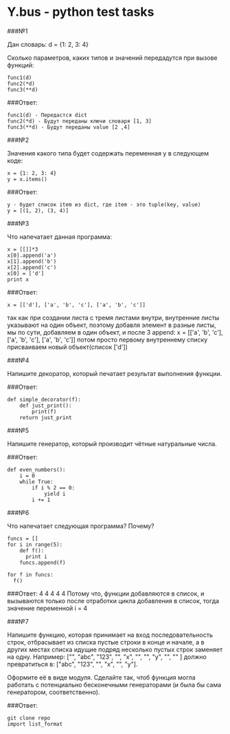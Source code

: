 # Y.bus - python test tasks

###№1

Дан словарь:
    d = {1: 2, 3: 4}

Сколько параметров, каких типов и значений передадутся при вызове функций:

    func1(d)
    func2(*d)
    func3(**d)

###Ответ: 

    func1(d) - Передастся dict 
    func2(*d) - Будут переданы ключи словаря [1, 3]
    func3(**d) - Будут переданы value [2 ,4]
    

###№2

Значения какого типа будет содержать переменная y в следующем коде:

    x = {1: 2, 3: 4}
    y = x.items()

###Ответ:

    y - будет список item из dict, где item - это tuple(key, value)
    y = [(1, 2), (3, 4)]

###№3

Что напечатает данная программа:

    x = [[]]*3
    x[0].append('a')
    x[1].append('b')
    x[2].append('c')
    x[0] = ['d']
    print x
    
 ###Ответ: 
    
    x = [['d'], ['a', 'b', 'c'], ['a', 'b', 'c']]
так как при создании листа с тремя листами внутри, внутренние листы указывают на один объект, поэтому добавля элемент в разные листы, мы по сути, добавляем в один объект, и после 3 append:
    x = [['a', 'b', 'c'], ['a', 'b', 'c'], ['a', 'b', 'c']]
потом просто первому внутреннему списку присваиваем новый объект(список ['d'])

###№4

Напишите декоратор, который печатает результат выполнения функции.

###Ответ:
    
    def simple_decorator(f):
        def just_print():
            print(f)
        return just_print

###№5

Напишите генератор, который производит чётные натуральные числа.

###Ответ:

    def even_numbers():
        i = 0
        while True:
            if i % 2 == 0:
                yield i
            i += 1

###№6

Что напечатает следующая программа? Почему?

    funcs = []
    for i in range(5):
        def f():
          print i
        funcs.append(f)

    for f in funcs:
      f()

###Ответ:
    4
    4
    4
    4
    4
Потому что, функции добавляются в список, и вызываются только после отработки цикла добавления в список, тогда значение переменной i = 4

    
###№7

Напишите функцию, которая принимает на вход последовательность строк, отбрасывает из списка пустые строки в конце и начале, а в других местах списка идущие подряд несколько пустых строк заменяет на одну. Например: ["", "abc", "123", "", "x", "", "", "y", "", "" ] должно превратиться в: ["abc", "123", "", "x", "", "y"].

Оформите её в виде модуля.
Сделайте так, чтоб функция могла работать с потенциально бесконечными генераторами (и была бы сама генератором, соответственно).

###Ответ:

    git clone repo
    import list_format
